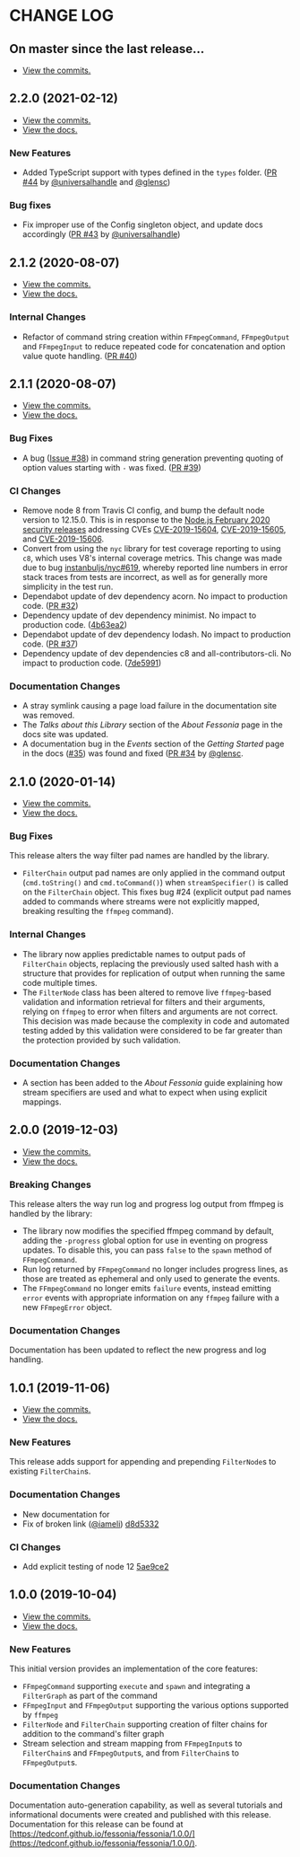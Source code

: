 # CHANGE LOG

## On master since the last release...

* [View the commits.](https://github.com/tedconf/fessonia/compare/2.1.2...master)

## 2.2.0 (2021-02-12)

* [View the commits.](https://github.com/tedconf/fessonia/compare/2.1.2...2.2.0)
* [View the docs.](https://tedconf.github.io/fessonia/fessonia/2.2.0/)

### New Features

* Added TypeScript support with types defined in the `types` folder. ([PR #44](https://github.com/tedconf/fessonia/pull/44) by [@universalhandle](https://github.com/universalhandle) and [@glensc](https://github.com/glensc))

### Bug fixes

* Fix improper use of the Config singleton object, and update docs accordingly ([PR #43](https://github.com/tedconf/fessonia/pull/43) by [@universalhandle](https://github.com/universalhandle))

## 2.1.2 (2020-08-07)

* [View the commits.](https://github.com/tedconf/fessonia/compare/2.1.1...2.1.2)
* [View the docs.](https://tedconf.github.io/fessonia/fessonia/2.1.2/)

### Internal Changes

* Refactor of command string creation within `FFmpegCommand`, `FFmpegOutput` and `FFmpegInput` to reduce repeated code for concatenation and option value quote handling. ([PR #40](https://github.com/tedconf/fessonia/pull/40))

## 2.1.1 (2020-08-07)

* [View the commits.](https://github.com/tedconf/fessonia/compare/2.1.0...2.1.1)
* [View the docs.](https://tedconf.github.io/fessonia/fessonia/2.1.1/)

### Bug Fixes

* A bug ([Issue #38](https://github.com/tedconf/fessonia/issues/38)) in command string generation preventing quoting of option values starting with `-` was fixed. ([PR #39](https://github.com/tedconf/fessonia/pull/39))

### CI Changes

* Remove node 8 from Travis CI config, and bump the default node version to 12.15.0. This is in response to the [Node.js February 2020 security releases](https://nodejs.org/en/blog/vulnerability/february-2020-security-releases/) addressing CVEs [CVE-2019-15604](https://cve.mitre.org/cgi-bin/cvename.cgi?name=CVE-2019-15604), [CVE-2019-15605](https://cve.mitre.org/cgi-bin/cvename.cgi?name=CVE-2019-15605), and [CVE-2019-15606](https://cve.mitre.org/cgi-bin/cvename.cgi?name=CVE-2019-15606).
* Convert from using the `nyc` library for test coverage reporting to using `c8`, which uses V8's internal coverage metrics. This change was made due to bug [instanbuljs/nyc#619](https://github.com/istanbuljs/nyc/issues/619), whereby reported line numbers in error stack traces from tests are incorrect, as well as for generally more simplicity in the test run. 
* Dependabot update of dev dependency acorn. No impact to production code. ([PR #32](https://github.com/tedconf/fessonia/pull/32))
* Dependency update of dev dependency minimist. No impact to production code. ([4b63ea2](https://github.com/tedconf/fessonia/commit/4b63ea2d0631e1d32b8b65cd16731b794f3bb84e))
* Dependabot update of dev dependency lodash. No impact to production code. ([PR #37](https://github.com/tedconf/fessonia/pull/37))
* Dependency update of dev dependencies c8 and all-contributors-cli. No impact to production code. ([7de5991](https://github.com/tedconf/fessonia/commit/7de59913deebf1a1d41751bd79ce9885ef890ad6))

### Documentation Changes

* A stray symlink causing a page load failure in the documentation site was removed.
* The _Talks about this Library_ section of the _About Fessonia_ page in the docs site was updated.
* A documentation bug in the _Events_ section of the _Getting Started_ page in the docs ([#35](https://github.com/tedconf/fessonia/issues/35)) was found and fixed ([PR #34](https://github.com/tedconf/fessonia/pull/34) by [@glensc](https://github.com/glensc).

## 2.1.0 (2020-01-14)

* [View the commits.](https://github.com/tedconf/fessonia/compare/2.0.0...2.1.0)
* [View the docs.](https://tedconf.github.io/fessonia/fessonia/2.1.0/)

### Bug Fixes

This release alters the way filter pad names are handled by the library.

* `FilterChain` output pad names are only applied in the command output (`cmd.toString()` and `cmd.toCommand()`) when `streamSpecifier()` is called on the `FilterChain` object. This fixes bug #24 (explicit output pad names added to commands where streams were not explicitly mapped, breaking resulting the `ffmpeg` command).

### Internal Changes

* The library now applies predictable names to output pads of `FilterChain` objects, replacing the previously used salted hash with a structure that provides for replication of output when running the same code multiple times.
* The `FilterNode` class has been altered to remove live `ffmpeg`-based validation and information retrieval for filters and their arguments, relying on `ffmpeg` to error when filters and arguments are not correct. This decision was made because the complexity in code and automated testing added by this validation were considered to be far greater than the protection provided by such validation.

### Documentation Changes

* A section has been added to the *About Fessonia* guide explaining how stream specifiers are used and what to expect when using explicit mappings.

## 2.0.0 (2019-12-03)

* [View the commits.](https://github.com/tedconf/fessonia/compare/1.0.1...2.0.0)
* [View the docs.](https://tedconf.github.io/fessonia/fessonia/2.0.0/)

### Breaking Changes

This release alters the way run log and progress log output from ffmpeg is handled by the library:

* The library now modifies the specified ffmpeg command by default, adding the `-progress` global option for use in eventing on progress updates. To disable this, you can pass `false` to the `spawn` method of `FFmpegCommand`.
* Run log returned by `FFmpegCommand` no longer includes progress lines, as those are treated as ephemeral and only used to generate the events.
* The `FFmpegCommand` no longer emits `failure` events, instead emitting `error` events with appropriate information on any `ffmpeg` failure with a new `FFmpegError` object.

### Documentation Changes

Documentation has been updated to reflect the new progress and log handling.

## 1.0.1 (2019-11-06)

* [View the commits.](https://github.com/tedconf/fessonia/compare/1.0.0...1.0.1)
* [View the docs.](https://tedconf.github.io/fessonia/fessonia/1.0.1/)

### New Features

This release adds support for appending and prepending `FilterNode`s to existing `FilterChain`s.

### Documentation Changes

* New documentation for 
* Fix of broken link ([@iameli](https://github.com/iameli)) [d8d5332](https://github.com/tedconf/fessonia/commit/d8d5332603ba0c95fa243ac1dd770126dd75512c)

### CI Changes

* Add explicit testing of node 12 [5ae9ce2](https://github.com/tedconf/fessonia/commit/5ae9ce2cceb38774d57b18c8135afb6faf6cda38)

## 1.0.0 (2019-10-04)

* [View the commits.](https://github.com/tedconf/fessonia/commits/e9c0b425321c172f0a5f56346985f34a827138d0)
* [View the docs.](https://tedconf.github.io/fessonia/fessonia/1.0.0/)

### New Features

This initial version provides an implementation of the core features:

* `FFmpegCommand` supporting `execute` and `spawn` and integrating a `FilterGraph` as part of the command
* `FFmpegInput` and `FFmpegOutput` supporting the various options supported by `ffmpeg`
* `FilterNode` and `FilterChain` supporting creation of filter chains for addition to the command's filter graph
* Stream selection and stream mapping from `FFmpegInput`s to `FilterChain`s and `FFmpegOutput`s, and from `FilterChain`s to `FFmpegOutput`s.

### Documentation Changes

Documentation auto-generation capability, as well as several tutorials and informational documents were created and published with this release. Documentation for this release can be found at [https://tedconf.github.io/fessonia/fessonia/1.0.0/](https://tedconf.github.io/fessonia/fessonia/1.0.0/).
